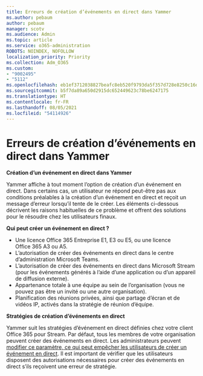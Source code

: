 ```yaml
---
title: Erreurs de création d’événements en direct dans Yammer
ms.author: pebaum
author: pebaum
manager: scotv
ms.audience: Admin
ms.topic: article
ms.service: o365-administration
ROBOTS: NOINDEX, NOFOLLOW
localization_priority: Priority
ms.collection: Adm_O365
ms.custom:
- "9002495"
- "5112"
ms.openlocfilehash: eb1ef3712038827beafc8eb520f9793da5f357d728e8250c16d88a99b8b5fe20
ms.sourcegitcommit: b5f7da89a650d2915dc652449623c78be6247175
ms.translationtype: HT
ms.contentlocale: fr-FR
ms.lasthandoff: 08/05/2021
ms.locfileid: "54114926"
---
```

# <a name="live-events-in-yammer-creation-errors"></a>Erreurs de création d’événements en direct dans Yammer

**Création d’un événement en direct dans Yammer**

Yammer affiche à tout moment l’option de création d’un événement en direct. Dans certains cas, un utilisateur ne répond peut-être pas aux conditions préalables à la création d’un événement en direct et reçoit un message d’erreur lorsqu’il tente de le créer. Les éléments ci-dessous décrivent les raisons habituelles de ce problème et offrent des solutions pour le résoudre chez les utilisateurs finaux.

**Qui peut créer un événement en direct ?**
- Une licence Office 365 Entreprise E1, E3 ou E5, ou une licence Office 365 A3 ou A5.
- L’autorisation de créer des événements en direct dans le centre d’administration Microsoft Teams.
- L’autorisation de créer des événements en direct dans Microsoft Stream (pour les événements générés à l’aide d’une application ou d’un appareil de diffusion externe).
- Appartenance totale à une équipe au sein de l’organisation (vous ne pouvez pas être un invité ou une autre organisation).
- Planification des réunions privées, ainsi que partage d’écran et de vidéos IP, activés dans la stratégie de réunion d’équipe.

**Stratégies de création d’événements en direct**

Yammer suit les stratégies d’événement en direct définies chez votre client Office 365 pour Stream. Par défaut, tous les membres de votre organisation peuvent créer des événements en direct. Les administrateurs peuvent [modifier ce paramètre, ce qui peut empêcher les utilisateurs de créer un événement en direct](https://docs.microsoft.com/stream/live-event-administration#enabling-and-restricting-users-to-creating). Il est important de vérifier que les utilisateurs disposent des autorisations nécessaires pour créer des événements en direct s’ils reçoivent une erreur de stratégie.

